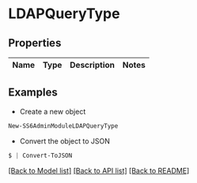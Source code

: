 # LDAPQueryType
## Properties

Name | Type | Description | Notes
------------ | ------------- | ------------- | -------------

## Examples

- Create a new object
```powershell
New-SS6AdminModuleLDAPQueryType 
```

- Convert the object to JSON
```powershell
$ | Convert-ToJSON
```


[[Back to Model list]](../README.md#documentation-for-models) [[Back to API list]](../README.md#documentation-for-api-endpoints) [[Back to README]](../README.md)

